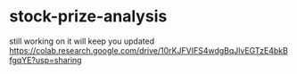 # stock-prize-analysis
still working on it will keep you updated
https://colab.research.google.com/drive/10rKJFVIFS4wdgBqJlvEGTzE4bkBfgqYE?usp=sharing
